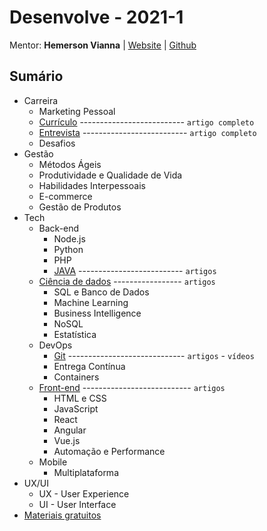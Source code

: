 # Desenvolve - 2021-1

[//]: # (Período: 17/02 a 30/06)

Mentor: **Hemerson Vianna** | [Website](https://hemersonvianna.com.br/) | [Github](https://github.com/ui2code)

## Sumário

- Carreira
  - Marketing Pessoal
  - [Currículo](./career/CURRICULUM.md) -------------------------- `artigo completo`
  - [Entrevista](./career/INTERVIEW.md) -------------------------- `artigo completo`
  - Desafios
- Gestão
  - Métodos Ágeis
  - Produtividade e Qualidade de Vida
  - Habilidades Interpessoais
  - E-commerce
  - Gestão de Produtos
- Tech
  - Back-end
    - Node.js
    - Python
    - PHP
    - [JAVA](./tech/back-end/java/README.md) -------------------------- `artigos`
  - [Ciência de dados](./tech/data-science/README.md) ----------------- `artigos`
    - SQL e Banco de Dados
    - Machine Learning
    - Business Intelligence
    - NoSQL
    - Estatística
  - DevOps
    - [Git](./tech/dev-ops/git/README.md) ----------------------------- `artigos` - `vídeos`
    - Entrega Contínua
    - Containers
  - [Front-end](./tech/front-end/README.md) --------------------------- `artigos`
    - HTML e CSS
    - JavaScript
    - React
    - Angular
    - Vue.js
    - Automação e Performance
  - Mobile
    - Multiplataforma
- UX/UI
  - UX - User Experience
  - UI - User Interface
- [Materiais gratuitos](./AWESOME.md)
